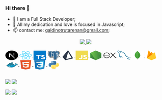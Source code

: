 ### Hi there 👋


- 🔭 I am a Full Stack Developer;
- 🌱 All my dedication and love is focused in Javascript;
- 📫 contact me: galdinotrutarenan@gmail.com;

<div align="center">
  <a href="https://github.com/galdinorenantruta">
  <img height="180em" src="https://github-readme-stats.vercel.app/api?username=galdinorenantruta&show_icons=true&theme=dracula&include_all_commits=true&count_private=true"/>
  <img height="180em" src="https://github-readme-stats.vercel.app/api/top-langs/?username=galdinorenantruta&layout=compact&langs_count=7&theme=dracula"/>
</div>

<div style="display: inline_block"><br>
  
  <img align="center" alt="Next.js" height="30" width="40" src="https://raw.githubusercontent.com/devicons/devicon/master/icons/nextjs/nextjs-original.svg">
  <img align="center" alt="React" height="30" width="40" src="https://raw.githubusercontent.com/devicons/devicon/master/icons/react/react-original.svg">
  <img align="center" alt="TypeScript" height="30" width="40" src="https://raw.githubusercontent.com/devicons/devicon/master/icons/typescript/typescript-original.svg">
<img align="center" alt="Postgres" height="30" width="40" src="https://raw.githubusercontent.com/devicons/devicon/master/icons/postgresql/postgresql-original.svg">
<img align="center" alt="Prisma" height="30" width="40" src="https://raw.githubusercontent.com/devicons/devicon/master/icons/prisma/prisma-original.svg"">
  <img align="center" alt="Rafa-Js" height="30" width="40" src="https://raw.githubusercontent.com/devicons/devicon/master/icons/javascript/javascript-plain.svg">
  <img align="center" alt="Node.js" height="30" width="40" src="https://raw.githubusercontent.com/devicons/devicon/master/icons/nodejs/nodejs-original.svg">
  <img align="center" alt="Express.js" height="30" width="40" src="https://raw.githubusercontent.com/devicons/devicon/master/icons/express/express-original.svg">
  <img align="center" alt="MySQL" height="30" width="40" src="https://raw.githubusercontent.com/devicons/devicon/master/icons/mysql/mysql-original.svg">
  <img align="center" alt="MongoDB" height="30" width="40" src="https://raw.githubusercontent.com/devicons/devicon/master/icons/mongodb/mongodb-original.svg">
  <img align="center" alt="Firebase" height="30" width="40" src="https://raw.githubusercontent.com/devicons/devicon/master/icons/firebase/firebase-original.svg">
 <img align="center" alt="Docker" height="30" width="40" src="https://raw.githubusercontent.com/devicons/devicon/master/icons/docker/docker-original.svg">

  <img align="center" alt="HTML" height="30" width="40" src="https://raw.githubusercontent.com/devicons/devicon/master/icons/html5/html5-original.svg">
  <img align="center" alt="CSS" height="30" width="40" src="https://raw.githubusercontent.com/devicons/devicon/master/icons/css3/css3-original.svg">
  <img align="center" alt="Python" height="30" width="40" src="https://raw.githubusercontent.com/devicons/devicon/master/icons/python/python-original.svg">
 
  
</div>

##

<div> 
  <a href="https://www.youtube.com/channel/UC5aeBZv1LhEDUdY8VVzNRPQ" target="_blank"><img src="https://img.shields.io/badge/YouTube-FF0000?style=for-the-badge&logo=youtube&logoColor=white" target="_blank"></a>
  <a href="https://instagram.com/renangtruta" target="_blank"><img src="https://img.shields.io/badge/-Instagram-%23E4405F?style=for-the-badge&logo=instagram&logoColor=white" target="_blank"></a>
 	
 
  <a href = "mailto:galdinotrutarenan@gmail.com"><img src="https://img.shields.io/badge/-Gmail-%23333?style=for-the-badge&logo=gmail&logoColor=white" target="_blank"></a>
  <a href="https://www.linkedin.com/in/renan-galdino-a638bb250/" target="_blank"><img src="https://img.shields.io/badge/-LinkedIn-%230077B5?style=for-the-badge&logo=linkedin&logoColor=white" target="_blank"></a> 
 
